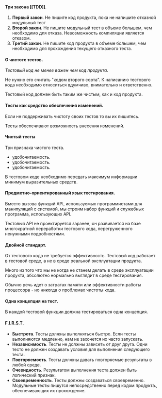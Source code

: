

#### Три закона [[TDD]].
1. **Первый закон**. Не пишите код продукта, пока не напишите отказной модульный тест
2. **Второй закон**. Не пишите модульный тест в объеме большем, чем необходимо для отказа. Невозможность компиляции является отказом.
3. **Третий закон**. Не пишите код продукта в объеме большем, чем необходимо для прохождения текущего отказного теста.

#### О чистоте тестов.
*Тестовый код не менее важен чем код продукта*.

Не нужно его считать "кодом второго сорта". К написанию тестового кода необходимо относиться вдумчиво, внимательно и ответственно. 

Тестовый код должен быть таким же чистым, как и код продукта.


#### Тесты как средство обеспечения изменений.
Если не поддерживать чистоту своих тестов то вы их лишитесь.

Тесты обеспечивают возможность внесения изменений.


#### Чистый тесты
Три признака чистого теста.
- удобочитаемость.
- удобочитаемость.
- удобочитаемость.

В тестовом коде необходимо передать максимум информации минимум выразительных средств.


#### Предметно-ориентированный язык тестирования.
Вместо вызова функций API, используемых программистами для манипуляций с системой, мы строим набор функций и служебных программа, использующих API.  

Тестовый API не проектируется заранее, он развивается на базе многократной переработки тестового кода, перегруженного ненужными подробностями.

#### Двойной стандарт.
От тестового кода не требуется эффективность. Тестовый код работает в тестовой среде, а не в среде реальной эксплуатации продукта.

Много из того что мы не когда не станем делать в среде эксплуатации продукта, абсолютно нормально выглядит в среде тестирования. 

Обычно речь идет о затратах памяти или эффективности работы процессора - но никогда о проблемах чистоты кода.

#### Одна концепция на тест.
В каждой тестовой функции должна тестироваться одна концепция.

#### F.I.R.S.T.
- **Быстрота**. Тесты должны выполняться быстро. Если тесты выполняются медленно, нам не захочется их часто запускать.
- **Независимость**. Тесты не должны зависеть от друг друга. Одни тесто не должен создавать условия для выполнения следующего теста.
- **Повторяемость**. Тесты должны давать повторяемые результаты в любой среде.
- **Очевидность**. Результатом выполнения теста должен быть логический признак.
- **Своевременность**. Тесты должны создаваться своевременно. Модульные тесты пишутся непосредственно перед кодом продукта., обеспечивающих их прохождение.